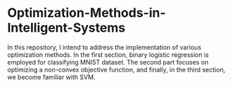 # Optimization-Methods-in-Intelligent-Systems
In this repository, I intend to address the implementation of various optimization methods. In the first section, binary logistic regression is employed for classifying MNIST dataset. The second part focuses on optimizing a non-convex objective function, and finally, in the third section, we become familiar with SVM.
